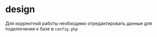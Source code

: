 # design

Для корректной работы необходимо отредактировать данные для подключения к базе в `config.php`
<br/>